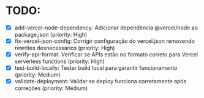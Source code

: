 # TODO:

- [x] add-vercel-node-dependency: Adicionar dependência @vercel/node ao package.json (priority: High)
- [x] fix-vercel-json-config: Corrigir configuração do vercel.json removendo rewrites desnecessários (priority: High)
- [x] verify-api-format: Verificar se APIs estão no formato correto para Vercel serverless functions (priority: High)
- [x] test-build-locally: Testar build local para garantir funcionamento (priority: Medium)
- [x] validate-deployment: Validar se deploy funciona corretamente após correções (priority: Medium)
